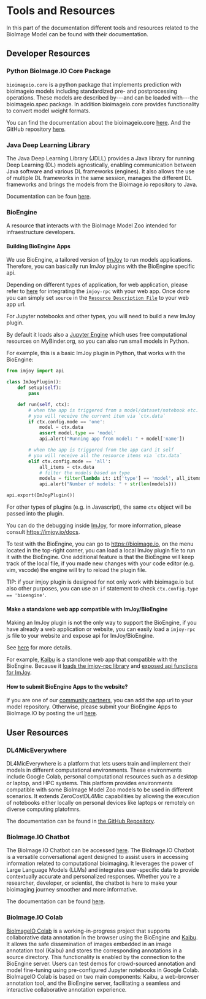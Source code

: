 # Tools and Resources
In this part of the documentation different tools and resources related to the BioImage Model can be found with their documentation.

## Developer Resources
### Python BioImage.IO Core Package
`bioimageio.core` is a python package that implements prediction with bioimageio models including standardized pre- and postprocessing operations. These models are described by---and can be loaded with---the bioimageio.spec package.
In addition bioimageio.core provides functionality to convert model weight formats.

You can find the documentation about the bioimageio.core [here](https://bioimage-io.github.io/core-bioimage-io-python/bioimageio/core.html).
And the GitHub repository [here](https://github.com/bioimage-io/core-bioimage-io-python/).

### Java Deep Learning Library
The Java Deep Learning Library (JDLL) provides a Java library for running Deep Learning (DL) models agnostically, enabling communication between Java software and various DL frameworks (engines). It also allows the use of multiple DL frameworks in the same session, manages the different DL frameworks and brings the models from the Bioimage.io repository to Java.

Documentation can be foun [here](https://github.com/bioimage-io/JDLL).

### BioEngine
A resource that interacts with the BioImage Model Zoo intended for infraestructure developers. 
#### Building BioEngine Apps
We use BioEngine, a tailored version of [ImJoy](https://imjoy.io) to run models applications. Therefore, you can basically run ImJoy plugins with the BioEngine specific api. 

Depending on different types of application, for web application, please refer to [here](https://github.com/imjoy-team/imjoy-core#use-your-web-application-inside-imjoy) for integrating the `imjoy-rpc` with your web app. Once done you can simply set `source` in the [`Resource Description File`](/bioimageio_rdf_spec) to your web app url.


For Jupyter notebooks and other types, you will need to build a new ImJoy plugin.

By default it loads also a [Jupyter Engine](https://github.com/imjoy-team/jupyter-engine-manager) which uses free computational resources on MyBinder.org, so you can also run small models in Python. 

For example, this is a basic ImJoy plugin in Python, that works with the BioEngine:

```python
from imjoy import api

class ImJoyPlugin():
    def setup(self):
        pass

    def run(self, ctx):
        # when the app is triggered from a model/dataset/notebook etc.
        # you will receive the current item via `ctx.data`
        if ctx.config.mode == 'one':
            model = ctx.data
            assert model.type == 'model'
            api.alert("Running app from model: " + model['name'])

        # when the app is triggered from the app card it self
        # you will receive all the resource items via `ctx.data`
        elif ctx.config.mode == 'all':
            all_items = ctx.data
            # filter the models based on type
            models = filter(lambda it: it['type'] == 'model', all_items)
            api.alert("Number of models: " + str(len(models)))

api.export(ImJoyPlugin())
```

For other types of plugins (e.g. in Javascript), the same `ctx` object will be passed into the plugin.

You can do the debugging inside [ImJoy](https://imjoy.io), for more information, please consult https://imjoy.io/docs.

To test with the BioEngine, you can go to https://bioimage.io, on the menu located in the top-right corner, you can load a local ImJoy plugin file to run it with the BioEngine. One additional feature is that the BioEngine will keep track of the local file, if you made new changes with your code editor (e.g. vim, vscode) the engine will try to reload the plugin file. 

TIP: if your imjoy plugin is designed for not only work with bioimage.io but also other purposes, you can use an `if` statement to check `ctx.config.type == 'bioengine'`.

#### Make a standalone web app compatible with ImJoy/BioEngine

Making an ImJoy plugin is not the only way to support the BioEngine, if you have already a web application or website, you can easily load a `imjoy-rpc` js file to your website and expose api for ImJoy/BioEngine.

See [here](https://github.com/imjoy-team/ImJoy-core#use-your-web-application-inside-imjoy) for more details.

For example, [Kaibu](https://kaibu.org) is a standlone web app that compatible with the BioEngine. Because it [loads the imjoy-rpc library](https://github.com/imjoy-team/kaibu/blob/efd355eff95da9aa0f7eb97103585b753063c05d/public/index.html#L45) and [exposed api functions for ImJoy](https://github.com/imjoy-team/kaibu/blob/master/src/imjoyAPI.js).

#### How to submit BioEngine Apps to the website?
If you are one of our [community partners](https://github.com/bioimage-io/bioimage.io/blob/master/docs/join-partners.md), you can add the app url to your model repository. Otherwise, please submit your BioEngine Apps to BioImage.IO by posting the url [here](https://github.com/bioimage-io/bioimage-io-models/issues/26).

## User Resources

### DL4MicEverywhere
DL4MicEverywhere is a platform that lets users train and implement their models in different computational environments. These environments include Google Colab, personal computational resources such as a desktop or laptop, and HPC systems. This platform provides environments compatible with some BioImage Model Zoo models to be used in different scenarios. It extends ZeroCostDL4Mic capabilities by allowing the execution of notebooks either locally on personal devices like laptops or remotely on diverse computing platofmrs. 

The documentation can be found in [the GitHub Repository](https://github.com/HenriquesLab/DL4MicEverywhere).

### BioImage.IO Chatbot
The BioImage.IO Chatbot can be accessed [here](https://bioimage.io/chat/). The BioImage.IO Chatbot is a versatile conversational agent designed to assist users in accessing information related to computational bioimaging. It leverages the power of Large Language Models (LLMs) and integrates user-specific data to provide contextually accurate and personalized responses. Whether you're a researcher, developer, or scientist, the chatbot is here to make your bioimaging journey smoother and more informative.

The documentation can be found [here](https://github.com/bioimage-io/bioimageio-chatbot).

### BioImage.IO Colab
[BioImageIO Colab](https://github.com/bioimage-io/bioimageio-colab) is a working-in-progress project that supports collaborative data annotation in the browser using the BioEngine and [Kaibu](https://kaibu.org). It allows the safe dissemination of images embedded in an image annotation tool (Kaibu) and stores the corresponding annotations in a source directory. This functionality is enabled by the connection to the BioEngine server. Users can test demos for crowd-sourced annotation and model fine-tuning using pre-configured Jupyter notebooks in Google Colab. BioImageIO Colab is based on two main components: Kaibu, a web-browser annotation tool, and the BioEngine server, facilitating a seamless and interactive collaborative annotation experience.

